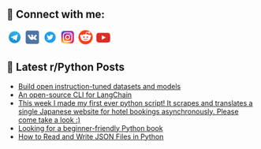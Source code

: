 ## 🔎 Connect with me:
[<img src="https://github.com/bullbesh/bullbesh/blob/main/images/Telegram.png" width="32" height="32" />](https://t.me/bullbesh)
[<img src="https://github.com/bullbesh/bullbesh/blob/main/images/VK.png" width="32" height="32" />](https://vk.com/bullbesh)
[<img src="https://github.com/bullbesh/bullbesh/blob/main/images/Twitter.png" width="32" height="32" />](https://twitter.com/bullbesh1)
[<img src="https://github.com/bullbesh/bullbesh/blob/main/images/Instagram.png" width="32" height="32" />](https://www.instagram.com/bullbesh)
[<img src="https://github.com/bullbesh/bullbesh/blob/main/images/Reddit.png" width="32" height="32" />](https://www.reddit.com/user/bullbesh)
[<img src="https://github.com/bullbesh/bullbesh/blob/main/images/YouTube.png" width="32" height="32" />](https://www.youtube.com/channel/UCtfjRs6uzgq5mfm8S06WTcg)

## 📕 Latest r/Python Posts
<!-- BLOG-POST-LIST:START -->
- [Build open instruction-tuned datasets and models](https://www.reddit.com/r/Python/comments/12mcwvn/build_open_instructiontuned_datasets_and_models/)
- [An open-source CLI for LangChain](https://www.reddit.com/r/Python/comments/12mb0wk/an_opensource_cli_for_langchain/)
- [This week I made my first ever python script! It scrapes and translates a single Japanese website for hotel bookings asynchronously. Please come take a look :&rpar;](https://www.reddit.com/r/Python/comments/12m6obx/this_week_i_made_my_first_ever_python_script_it/)
- [Looking for a beginner-friendly Python book](https://www.reddit.com/r/Python/comments/12m5lht/looking_for_a_beginnerfriendly_python_book/)
- [How to Read and Write JSON Files in Python](https://www.reddit.com/r/Python/comments/12m5ffq/how_to_read_and_write_json_files_in_python/)
<!-- BLOG-POST-LIST:END -->
